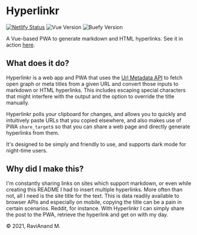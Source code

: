 # Hyperlinkr

[![Netlify Status](https://api.netlify.com/api/v1/badges/7d0d1761-3ce8-4ca1-b133-3cdfe31cd5ab/deploy-status)](https://app.netlify.com/sites/hyperlinkr/deploys)
![Vue Version](https://img.shields.io/badge/Vue-2.6.11-brightgreen?style=flat&logo=vue.js)
![Buefy Version](https://img.shields.io/badge/Buefy-0.9.0-7957D5?style=flat&logo=buefy)

A Vue-based PWA to generate markdown and HTML hyperlinks. See it in action [here](https://hyperlinkr.netlify.app/).

## What does it do?

Hyperlinkr is a web app and PWA that uses the [Url Metadata API](https://url-metadata.herokuapp.com/) to fetch open graph or meta titles from a given URL and convert those inputs to markdown or HTML hyperlinks. This includes escaping special characters that might interfere with the output and the option to override the title manually.

Hyperlinkr polls your clipboard for changes, and allows you to quickly and intuitively paste URLs that you copied elsewhere, and also makes use of PWA `share_target`s so that you can share a web page and directly generate hyperlinks from them.

It's designed to be simply and friendly to use, and supports dark mode for night-time users.

## Why did I make this?

I'm constantly sharing links on sites which support markdown, or even while creating this README I had to insert multiple hyperlinks. More often than not, all I need is the site title for the text. This is data readily available to browser APIs and especially on mobile, copying the title can be a pain in certain scenarios. Reddit, for instance. With Hyperlinkr I can simply share the post to the PWA, retrieve the hyperlink and get on with my day.

© 2021, RaviAnand M.
